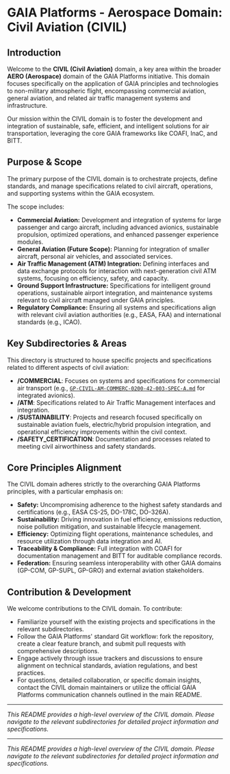 # GAIA Platforms - Aerospace Domain: Civil Aviation (CIVIL)

## Introduction

Welcome to the **CIVIL (Civil Aviation)** domain, a key area within the broader **AERO (Aerospace)** domain of the GAIA Platforms initiative. This domain focuses specifically on the application of GAIA principles and technologies to non-military atmospheric flight, encompassing commercial aviation, general aviation, and related air traffic management systems and infrastructure.

Our mission within the CIVIL domain is to foster the development and integration of sustainable, safe, efficient, and intelligent solutions for air transportation, leveraging the core GAIA frameworks like COAFI, InaC, and BITT.

## Purpose & Scope

The primary purpose of the CIVIL domain is to orchestrate projects, define standards, and manage specifications related to civil aircraft, operations, and supporting systems within the GAIA ecosystem.

The scope includes:

* **Commercial Aviation:** Development and integration of systems for large passenger and cargo aircraft, including advanced avionics, sustainable propulsion, optimized operations, and enhanced passenger experience modules.
* **General Aviation (Future Scope):** Planning for integration of smaller aircraft, personal air vehicles, and associated services.
* **Air Traffic Management (ATM) Integration:** Defining interfaces and data exchange protocols for interaction with next-generation civil ATM systems, focusing on efficiency, safety, and capacity.
* **Ground Support Infrastructure:** Specifications for intelligent ground operations, sustainable airport integration, and maintenance systems relevant to civil aircraft managed under GAIA principles.
* **Regulatory Compliance:** Ensuring all systems and specifications align with relevant civil aviation authorities (e.g., EASA, FAA) and international standards (e.g., ICAO).

## Key Subdirectories & Areas

This directory is structured to house specific projects and specifications related to different aspects of civil aviation:

* **/COMMERCIAL**: Focuses on systems and specifications for commercial air transport (e.g., [`GP-CIVIL-AM-COMMERC-0200-42-003-SPEC-A.md`](./COMMERCIAL/GP-CIVIL-AM-COMMERC-0200-42-003-SPEC-A.md) for integrated avionics).
* **/ATM**: Specifications related to Air Traffic Management interfaces and integration.
* **/SUSTAINABILITY**: Projects and research focused specifically on sustainable aviation fuels, electric/hybrid propulsion integration, and operational efficiency improvements within the civil context.
* **/SAFETY_CERTIFICATION**: Documentation and processes related to meeting civil airworthiness and safety standards.

## Core Principles Alignment

The CIVIL domain adheres strictly to the overarching GAIA Platforms principles, with a particular emphasis on:

* **Safety:** Uncompromising adherence to the highest safety standards and certifications (e.g., EASA CS-25, DO-178C, DO-326A).
* **Sustainability:** Driving innovation in fuel efficiency, emissions reduction, noise pollution mitigation, and sustainable lifecycle management.
* **Efficiency:** Optimizing flight operations, maintenance schedules, and resource utilization through data integration and AI.
* **Traceability & Compliance:** Full integration with COAFI for documentation management and BITT for auditable compliance records.
* **Federation:** Ensuring seamless interoperability with other GAIA domains (GP-COM, GP-SUPL, GP-GRO) and external aviation stakeholders.

## Contribution & Development

We welcome contributions to the CIVIL domain. To contribute:

* Familiarize yourself with the existing projects and specifications in the relevant subdirectories.
* Follow the GAIA Platforms' standard Git workflow: fork the repository, create a clear feature branch, and submit pull requests with comprehensive descriptions.
* Engage actively through issue trackers and discussions to ensure alignment on technical standards, aviation regulations, and best practices.
* For questions, detailed collaboration, or specific domain insights, contact the CIVIL domain maintainers or utilize the official GAIA Platforms communication channels outlined in the main README.

---

*This README provides a high-level overview of the CIVIL domain. Please navigate to the relevant subdirectories for detailed project information and specifications.*


---

*This README provides a high-level overview of the CIVIL domain. Please navigate to the relevant subdirectories for detailed project information and specifications.*
